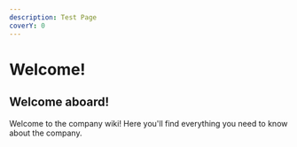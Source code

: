 ```yaml
---
description: Test Page
coverY: 0
---
```


# Welcome!

## Welcome aboard!

Welcome to the company wiki! Here you'll find everything you need to know about the company.
